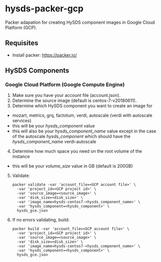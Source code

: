 # hysds-packer-gcp
Packer adapation for creating HySDS component images in Google Cloud Platform (GCP).  

## Requisites
- Install packer: https://packer.io/

## HySDS Components

### Google Cloud Platform (Google Compute Engine)
1. Make sure you have your account file (account.json).
2. Determine the source image (default is centos-7-v20180611).
3. Determine which HySDS component you want to create an image for
  - mozart, metrics, grq, factotum, verdi, autoscale (verdi with autoscale services)
  - this will be your *hysds_component* value
  - this will also be your *hysds_component_name* value except in the case of
    the autoscale *hysds_component* which should have the *hysds_component_name*
    verdi-autoscale
4. Determine how much space you need on the root volume of the instance
  - this will be your *volume_size* value in GB (default is 200GB)
5. Validate:

    ```
    packer validate -var 'account_file=<GCP account file>' \
      -var 'project_id=<GCP project id>' \
      -var 'source_image=<source_image>' \
      -var 'disk_size=<disk_size>' \
      -var 'image_name=hysds-centos7-<hysds_component_name>' \
      -var 'hysds_component=<hysds_component>' \
      hysds_gce.json
    ```
6. If no errors validating, build:

    ```
    packer build -var 'account_file=<GCP account file>' \
      -var 'project_id=<GCP project id>' \
      -var 'source_image=<source_image>' \
      -var 'disk_size=<disk_size>' \
      -var 'image_name=hysds-centos7-<hysds_component_name>' \
      -var 'hysds_component=<hysds_component>' \
      hysds_gce.json
    ```
